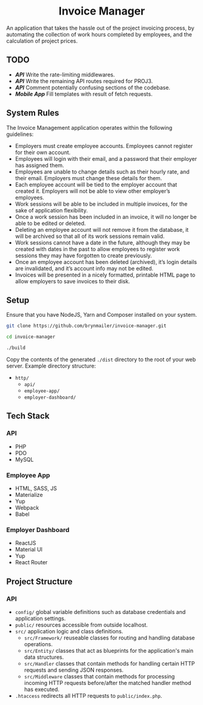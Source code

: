 <h1 align="center">Invoice Manager</h1>

An application that takes the hassle out of the project invoicing process, by automating the collection of work hours completed by employees, and the calculation of project prices.

## TODO
  * *__API__* Write the rate-limiting middlewares.
  * *__API__* Write the remaining API routes required for PROJ3.
  * *__API__* Comment potentially confusing sections of the codebase.
  * *__Mobile App__* Fill templates with result of fetch requests.

## System Rules

The Invoice Management application operates within the following guidelines:
  * Employers must create employee accounts. Employees cannot register for their own account.
  * Employees will login with their email, and a password that their employer has assigned them.
  * Employees are unable to change details such as their hourly rate, and their email. Employers must change these details for them.
  * Each employee account will be tied to the employer account that created it. Employers will not be able to view other employer’s employees.
  * Work sessions will be able to be included in multiple invoices, for the sake of application flexibility.
  * Once a work session has been included in an invoice, it will no longer be able to be edited or deleted.
  * Deleting an employee account will not remove it from the database, it will be archived so that all of its work sessions remain valid.
  * Work sessions cannot have a date in the future, although they may be created with dates in the past to allow employees to register work sessions they may have forgotten to create previously.
  * Once an employee account has been deleted (archived), it’s login details are invalidated, and it’s account info may not be edited.
  * Invoices will be presented in a nicely formatted, printable HTML page to allow employers to save invoices to their disk.

## Setup

Ensure that you have NodeJS, Yarn and Composer installed on your system.

```sh
git clone https://github.com/brynmailer/invoice-manager.git

cd invoice-manager

./build
```

Copy the contents of the generated `./dist` directory to the root of your web server. Example directory structure:
  * `http/`
    * `api/`
    * `employee-app/`
    * `employer-dashboard/`

## Tech Stack

### API
  * PHP
  * PDO
  * MySQL

### Employee App
  * HTML, SASS, JS
  * Materialize
  * Yup
  * Webpack
  * Babel

### Employer Dashboard
  * ReactJS
  * Material UI
  * Yup
  * React Router

## Project Structure

### API
  * `config/` global variable definitions such as database credentials and application settings.
  * `public/` resources accessible from outside localhost.
  * `src/` application logic and class definitions.
    * `src/Framework/` reuseable classes for routing and handling database operations.
    * `src/Entity/` classes that act as blueprints for the application's main data structures. 
    * `src/Handler` classes that contain methods for handling certain HTTP requests and sending JSON responses.
    * `src/Middleware` classes that contain methods for processing incoming HTTP requests before/after the matched handler method has executed.
  * `.htaccess` redirects all HTTP requests to `public/index.php`.
